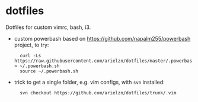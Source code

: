 # dotfiles

Dotfiles for custom vimrc, bash, i3.

* custom powerbash based on https://github.com/napalm255/powerbash project, to try:

        curl -Ls https://raw.githubusercontent.com/arielzn/dotfiles/master/.powerbash.sh > ~/.powerbash.sh
        source ~/.powerbash.sh

* trick to get a single folder, e.g. vim configs, with ``svn`` installed:

        svn checkout https://github.com/arielzn/dotfiles/trunk/.vim
